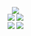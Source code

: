 <p align="center">
<img src="https://scratchremix.github.io/img/ScratchRemix%20All.png"><br>
<img src="https://img.shields.io/github/last-commit/ScratchRemix/Player?label=Last%20Commit&style=plastic">
<img src="https://img.shields.io/github/v/release/ScratchRemix/Player?label=Version"><br>
<a href="https://github.com/ScratchRemix"><img src="https://img.shields.io/badge/View%20-Github%20Team%20%E2%9E%94-purple?style=for-the-badge&logo=Github"></a>
<a href="https://scratchremix.github.io/"><img src="https://img.shields.io/badge/View%20-Website%20%E2%9E%94-9cf?style=for-the-badge&"></a>
</p>

#
